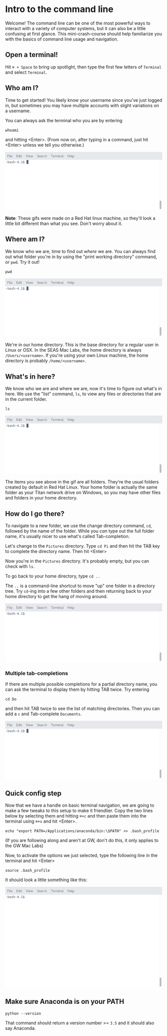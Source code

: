 # Intro to the command line

Welcome! The command line can be one of the most powerful ways to interact with
a variety of computer systems, but it can also be a little confusing at first
glance. This mini-crash-course should help familiarize you with the basics of
command line usage and navigation.

## Open a terminal!

Hit `⌘ + Space` to bring up spotlight, then type the first few letters of
`Terminal` and select `Terminal`.


## Who am I?

Time to get started! You likely know your username since you've just logged in,
but sometimes you may have multiple accounts with slight variations on a
username.

You can always ask the terminal who you are by entering

```console
whoami
```

and hitting \<Enter\>. (From now on, after typing in a command, just hit
\<Enter\> unless we tell you otherwise.)

![whoami](./images/1.whoami.gif)

**Note**: These gifs were made on a Red Hat linux machine, so they'll look a
little bit different than what you see. Don't worry about it.

## Where am I?

We know who we are, time to find out *where* we are. You can always find out
what folder you're in by using the "print working directory" command, or `pwd`.
Try it out!

```console
pwd
```

![pwd](./images/2.pwd.gif)

We're in our home directory. This is the base directory for a regular user in
Linux or OSX. In the SEAS Mac Labs, the home directory is always
`/Users/<username>`. If you're using your own Linux machine, the home directory
is probably `/home/<username>`.

## What's in here?

We know who we are and where we are, now it's time to figure out what's in here.
We use the "list" command, `ls`, to view any files or directories that are in
the current folder.

```console
ls
```

![ls](./images/3.ls.gif)

The items you see above in the gif are all folders. They're the usual folders
created by default in Red Hat Linux. Your home folder is actually the same
folder as your Titan network drive on Windows, so you may have other files and
folders in your home directory.

## How do I go there?

To navigate to a new folder, we use the change directory command, `cd`, followed
by the name of the folder. While you *can* type out the full folder name, it's
usually nicer to use what's called Tab-completion.

Let's change to the `Pictures` directory. Type `cd Pi` and then hit the TAB key
to complete the directory name. Then hit \<Enter\>

Now you're in the `Pictures` directory. It's probably empty, but you can check
with `ls`.

To go back to your home directory, type `cd ..`

The `..` is a command-line shortcut to move "up" one folder in a directory tree.
Try `cd`-ing into a few other folders and then returning back to your home
directory to get the hang of moving around.

![cd](./images/4.cd.gif)

### Multiple tab-completions

If there are multiple possible completions for a partial directory name, you can
ask the terminal to display them by hitting TAB twice. Try entering

```console
cd Do
```

and then hit TAB twice to see the list of matching directories. Then you can add
a `c` and Tab-complete `Documents`.

![cdtabtab](./images/5.cdtabtab.gif)

## Quick config step

Now that we have a handle on basic terminal navigation, we are going to make a
few tweaks to this setup to make it friendlier. Copy the two lines below by
selecting them and hitting `⌘+c` and then paste them into the terminal using
`⌘+v` and hit \<Enter\>. 

```console
echo "export PATH=/Applications/anaconda/bin:\$PATH" >> .bash_profile
```

(If you are following along and aren't at GW, don't do this, it only applies to
the GW Mac Labs)

Now, to activate the options we just selected, type the following line in the
terminal and hit \<Enter\>

```console
source .bash_profile
```

It should look a little something like this:

![image](./images/6.bashrc.gif)

## Make sure Anaconda is on your PATH

```console
python --version
```

That command should return a version number >= `3.5` and it should also say Anaconda.
